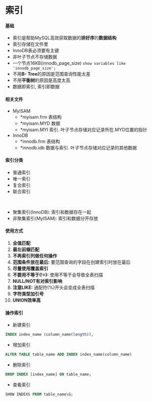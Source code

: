 # 索引

#### 基础
* 索引是帮助MySQL高效获取数据的**排好序**的**数据结构**
* 索引存储在文件里
* InnoDB表必须要有主键
* 非叶子节点不存储数据
* 一个节点16KB(innodb_page_size) `show variables like 'innodb_page_size';`
* 不用**B- Tree**的原因是范围查询性能太差
* 不用**平衡树**的原因是高度太高
* 数据即索引, 索引即数据

#### 相关文件
* MyISAM
    * \*myisam.frm 表结构 
    * \*myisam.MYD 数据
    * \*myisam.MYI 索引. 叶子节点存储对应记录所在.MYD位置的指针
* InnoDB
    * \*innodb.frm 表结构
    * \*innodb.idb 数据与索引. 叶子节点存储对应记录的其他数据

#### 索引分类
* 普通索引
* 唯一索引
* 复合索引
* 联合索引

<br>

* 聚集索引(InnoDB): 索引和数据存在一起
* 非聚集索引(MyISAM): 索引和数据分开存放

#### 使用方式
1. **全值匹配**
2. **最左前缀匹配**
3. **不再索引列做任何操作**
4. **范围条件放在最后:** 要范围查询的字段在创建索引时放在最后
5. **尽量使用覆盖索引**
6. **不要用不等于(!=):** 使用不等于会导致全表扫描
7. **NULL/NOT有对索引影响**
8. **注意LIKE:** 通配符(%)开头会变成全表扫描
9. **字符类型加引号**
10. **UNION效率高**

#### 操作索引
* 新建索引
```sql
INDEX index_name (column_name(length)),
```
* 增加索引
```sql
ALTER TABLE table_name ADD INDEX index_name(column_name)
```
* 删除索引
```sql
DROP INDEX [index_name] ON table_name;
```
* 查看索引
```sql
SHOW INDEXS FROM table_name\G;
```